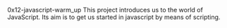 0x12-javascript-warm_up
This project introduces us to the world of JavaScript. Its aim is to get us started in javascript by means of scripting.
